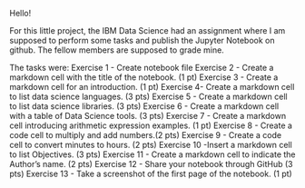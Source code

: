 Hello!

For this little project, the IBM Data Science had an assignment where I am supposed to perform some tasks and publish the Jupyter Notebook on github. 
The fellow members are supposed to grade mine. 

The tasks were:
Exercise 1 - Create notebook file
Exercise 2 - Create a markdown cell with the title of the notebook. (1 pt)
Exercise 3 - Create a markdown cell for an introduction. (1 pt)
Exercise  4- Create a markdown cell to list data science languages. (3 pts)
Exercise 5 - Create a markdown cell to list data science libraries. (3 pts)
Exercise 6 - Create a markdown cell with a table of Data Science tools. (3 pts)
Exercise 7 - Create a markdown cell introducing arithmetic expression examples. (1 pt)
Exercise 8 - Create a code cell to multiply and add numbers.(2 pts)
Exercise 9 - Create a code cell to convert minutes to hours. (2 pts)
Exercise 10 -Insert a markdown cell to list Objectives. (3 pts)
Exercise 11 - Create a markdown cell to indicate the Author’s name. (2 pts)
Exercise 12 - Share your notebook through GitHub (3 pts)
Exercise 13 - Take a screenshot of the first page of the notebook. (1 pt)
